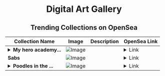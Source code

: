 <div align="center">

# Digital Art Gallery

## Trending Collections on OpenSea

| Collection Name                       | Image                                                                                     | Description                       | OpenSea Link                                                                                          |
|---------------------------------------|-------------------------------------------------------------------------------------------|-----------------------------------|--------------------------------------------------------------------------------------------------------|
| **<details><summary>My hero academy...</summary>My hero academy pixel</details>** | ![Image](https://i.seadn.io/s/raw/files/99a32bd12f340164f51b81273e62d615.jpg?w=500&auto=format?w=200&auto=format) |  | <details><summary>Link</summary>[My hero academy pixel](https://opensea.io/collection/my-hero-academy-pixel)</details> |
| **Sabs** | ![Image](https://i.seadn.io/s/raw/files/10a2f93cae104debbb24ba07c4d46772.jpg?w=500&auto=format?w=200&auto=format) |  | <details><summary>Link</summary>[Sabs](https://opensea.io/collection/sabs-3)</details> |
| **<details><summary>Poodles in the ...</summary>Poodles in the cities</details>** | ![Image](https://i.seadn.io/s/raw/files/a92a10d74bdbce4d13d1b764d42d05b5.jpg?w=500&auto=format?w=200&auto=format) |  | <details><summary>Link</summary>[Poodles in the cities](https://opensea.io/collection/poodles-in-the-cities)</details> |

</div>